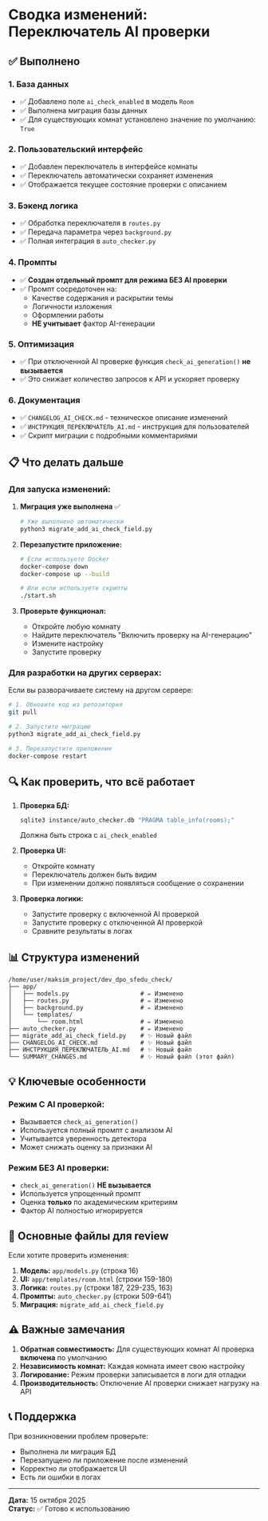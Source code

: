 # Сводка изменений: Переключатель AI проверки

## ✅ Выполнено

### 1. База данных
- ✅ Добавлено поле `ai_check_enabled` в модель `Room`
- ✅ Выполнена миграция базы данных
- ✅ Для существующих комнат установлено значение по умолчанию: `True`

### 2. Пользовательский интерфейс
- ✅ Добавлен переключатель в интерфейсе комнаты
- ✅ Переключатель автоматически сохраняет изменения
- ✅ Отображается текущее состояние проверки с описанием

### 3. Бэкенд логика
- ✅ Обработка переключателя в `routes.py`
- ✅ Передача параметра через `background.py`
- ✅ Полная интеграция в `auto_checker.py`

### 4. Промпты
- ✅ **Создан отдельный промпт для режима БЕЗ AI проверки**
- ✅ Промпт сосредоточен на:
  - Качестве содержания и раскрытии темы
  - Логичности изложения
  - Оформлении работы
  - **НЕ учитывает** фактор AI-генерации

### 5. Оптимизация
- ✅ При отключенной AI проверке функция `check_ai_generation()` **не вызывается**
- ✅ Это снижает количество запросов к API и ускоряет проверку

### 6. Документация
- ✅ `CHANGELOG_AI_CHECK.md` - техническое описание изменений
- ✅ `ИНСТРУКЦИЯ_ПЕРЕКЛЮЧАТЕЛЬ_AI.md` - инструкция для пользователей
- ✅ Скрипт миграции с подробными комментариями

## 📋 Что делать дальше

### Для запуска изменений:

1. **Миграция уже выполнена** ✅
   ```bash
   # Уже выполнено автоматически
   python3 migrate_add_ai_check_field.py
   ```

2. **Перезапустите приложение:**
   ```bash
   # Если используете Docker
   docker-compose down
   docker-compose up --build
   
   # Или если используете скрипты
   ./start.sh
   ```

3. **Проверьте функционал:**
   - Откройте любую комнату
   - Найдите переключатель "Включить проверку на AI-генерацию"
   - Измените настройку
   - Запустите проверку

### Для разработки на других серверах:

Если вы разворачиваете систему на другом сервере:

```bash
# 1. Обновите код из репозитория
git pull

# 2. Запустите миграцию
python3 migrate_add_ai_check_field.py

# 3. Перезапустите приложение
docker-compose restart
```

## 🔍 Как проверить, что всё работает

1. **Проверка БД:**
   ```bash
   sqlite3 instance/auto_checker.db "PRAGMA table_info(rooms);"
   ```
   Должна быть строка с `ai_check_enabled`

2. **Проверка UI:**
   - Откройте комнату
   - Переключатель должен быть видим
   - При изменении должно появляться сообщение о сохранении

3. **Проверка логики:**
   - Запустите проверку с включенной AI проверкой
   - Запустите проверку с отключенной AI проверкой
   - Сравните результаты в логах

## 📊 Структура изменений

```
/home/user/maksim_project/dev_dpo_sfedu_check/
├── app/
│   ├── models.py                    # ✏️ Изменено
│   ├── routes.py                    # ✏️ Изменено
│   ├── background.py                # ✏️ Изменено
│   └── templates/
│       └── room.html                # ✏️ Изменено
├── auto_checker.py                  # ✏️ Изменено
├── migrate_add_ai_check_field.py    # ✨ Новый файл
├── CHANGELOG_AI_CHECK.md            # ✨ Новый файл
├── ИНСТРУКЦИЯ_ПЕРЕКЛЮЧАТЕЛЬ_AI.md   # ✨ Новый файл
└── SUMMARY_CHANGES.md               # ✨ Новый файл (этот файл)
```

## 💡 Ключевые особенности

### Режим С AI проверкой:
- Вызывается `check_ai_generation()`
- Используется полный промпт с анализом AI
- Учитывается уверенность детектора
- Может снижать оценку за признаки AI

### Режим БЕЗ AI проверки:
- `check_ai_generation()` **НЕ вызывается**
- Используется упрощенный промпт
- Оценка **только** по академическим критериям
- Фактор AI полностью игнорируется

## 🎯 Основные файлы для review

Если хотите проверить изменения:

1. **Модель:** `app/models.py` (строка 16)
2. **UI:** `app/templates/room.html` (строки 159-180)
3. **Логика:** `routes.py` (строки 187, 229-235, 163)
4. **Промпты:** `auto_checker.py` (строки 509-641)
5. **Миграция:** `migrate_add_ai_check_field.py`

## ⚠️ Важные замечания

1. **Обратная совместимость:** Для существующих комнат AI проверка **включена** по умолчанию
2. **Независимость комнат:** Каждая комната имеет свою настройку
3. **Логирование:** Режим проверки записывается в логи для отладки
4. **Производительность:** Отключение AI проверки снижает нагрузку на API

## 📞 Поддержка

При возникновении проблем проверьте:
- Выполнена ли миграция БД
- Перезапущено ли приложение после изменений
- Корректно ли отображается UI
- Есть ли ошибки в логах

---

**Дата:** 15 октября 2025  
**Статус:** ✅ Готово к использованию


